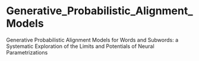 # Generative_Probabilistic_Alignment_Models
Generative Probabilistic Alignment Models for Words and Subwords: a Systematic Exploration of the Limits and Potentials of Neural Parametrizations
